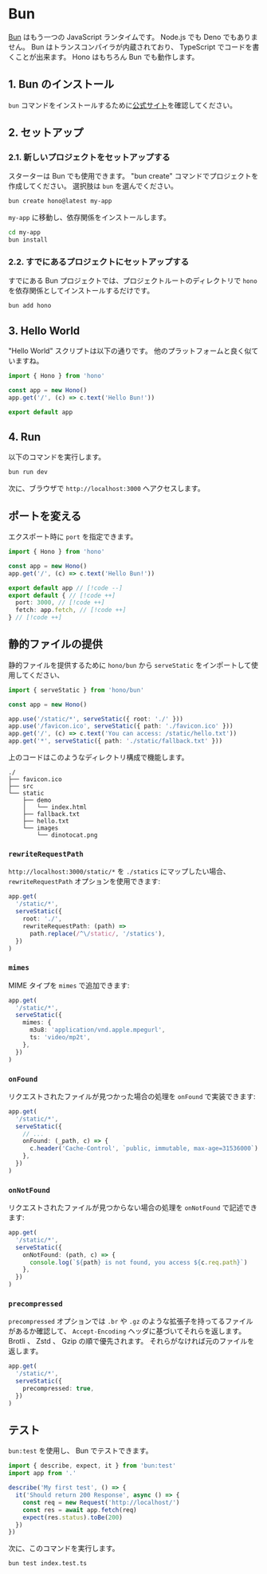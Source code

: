 # Bun

[Bun](https://bun.com) はもう一つの JavaScript ランタイムです。 Node.js でも Deno でもありません。 Bun はトランスコンパイラが内蔵されており、 TypeScript でコードを書くことが出来ます。
Hono はもちろん Bun でも動作します。

## 1. Bun のインストール

`bun` コマンドをインストールするために[公式サイト](https://bun.com)を確認してください。

## 2. セットアップ

### 2.1. 新しいプロジェクトをセットアップする

スターターは Bun でも使用できます。 "bun create" コマンドでプロジェクトを作成してください。
選択肢は `bun` を選んでください。

```sh
bun create hono@latest my-app
```

`my-app` に移動し、依存関係をインストールします。

```sh
cd my-app
bun install
```

### 2.2. すでにあるプロジェクトにセットアップする

すでにある Bun プロジェクトでは、プロジェクトルートのディレクトリで `hono` を依存関係としてインストールするだけです。

```sh
bun add hono
```

## 3. Hello World

"Hello World" スクリプトは以下の通りです。 他のプラットフォームと良く似ていますね。

```ts
import { Hono } from 'hono'

const app = new Hono()
app.get('/', (c) => c.text('Hello Bun!'))

export default app
```

## 4. Run

以下のコマンドを実行します。

```sh
bun run dev
```

次に、ブラウザで `http://localhost:3000` へアクセスします。

## ポートを変える

エクスポート時に `port` を指定できます。

<!-- prettier-ignore -->
```ts
import { Hono } from 'hono'

const app = new Hono()
app.get('/', (c) => c.text('Hello Bun!'))

export default app // [!code --]
export default { // [!code ++]
  port: 3000, // [!code ++]
  fetch: app.fetch, // [!code ++]
} // [!code ++]
```

## 静的ファイルの提供

静的ファイルを提供するために `hono/bun` から `serveStatic` をインポートして使用してください、

```ts
import { serveStatic } from 'hono/bun'

const app = new Hono()

app.use('/static/*', serveStatic({ root: './' }))
app.use('/favicon.ico', serveStatic({ path: './favicon.ico' }))
app.get('/', (c) => c.text('You can access: /static/hello.txt'))
app.get('*', serveStatic({ path: './static/fallback.txt' }))
```

上のコードはこのようなディレクトリ構成で機能します。

```
./
├── favicon.ico
├── src
└── static
    ├── demo
    │   └── index.html
    ├── fallback.txt
    ├── hello.txt
    └── images
        └── dinotocat.png
```

### `rewriteRequestPath`

`http://localhost:3000/static/*` を `./statics` にマップしたい場合、 `rewriteRequestPath` オプションを使用できます:

```ts
app.get(
  '/static/*',
  serveStatic({
    root: './',
    rewriteRequestPath: (path) =>
      path.replace(/^\/static/, '/statics'),
  })
)
```

### `mimes`

MIME タイプを `mimes` で追加できます:

```ts
app.get(
  '/static/*',
  serveStatic({
    mimes: {
      m3u8: 'application/vnd.apple.mpegurl',
      ts: 'video/mp2t',
    },
  })
)
```

### `onFound`

リクエストされたファイルが見つかった場合の処理を `onFound` で実装できます:

```ts
app.get(
  '/static/*',
  serveStatic({
    // ...
    onFound: (_path, c) => {
      c.header('Cache-Control', `public, immutable, max-age=31536000`)
    },
  })
)
```

### `onNotFound`

リクエストされたファイルが見つからない場合の処理を `onNotFound` で記述できます:

```ts
app.get(
  '/static/*',
  serveStatic({
    onNotFound: (path, c) => {
      console.log(`${path} is not found, you access ${c.req.path}`)
    },
  })
)
```

### `precompressed`

`precompressed` オプションでは `.br` や `.gz` のような拡張子を持ってるファイルがあるか確認して、 `Accept-Encoding` ヘッダに基づいてそれらを返します。 Brotli 、 Zstd 、 Gzip の順で優先されます。 それらがなければ元のファイルを返します。

```ts
app.get(
  '/static/*',
  serveStatic({
    precompressed: true,
  })
)
```

## テスト

`bun:test` を使用し、 Bun でテストできます。

```ts
import { describe, expect, it } from 'bun:test'
import app from '.'

describe('My first test', () => {
  it('Should return 200 Response', async () => {
    const req = new Request('http://localhost/')
    const res = await app.fetch(req)
    expect(res.status).toBe(200)
  })
})
```

次に、このコマンドを実行します。

```sh
bun test index.test.ts
```
